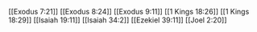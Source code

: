 [[Exodus 7:21]]
[[Exodus 8:24]]
[[Exodus 9:11]]
[[1 Kings 18:26]]
[[1 Kings 18:29]]
[[Isaiah 19:11]]
[[Isaiah 34:2]]
[[Ezekiel 39:11]]
[[Joel 2:20]]
